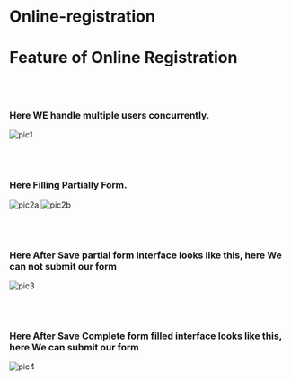 # Online-registration

<h1>Feature of Online Registration</h1>
<br><br>
<h3>Here WE handle multiple users concurrently.</h3>

![pic1](https://github.com/amitrizz/Online-registration/assets/74492526/b51d6aea-150e-467f-98d4-3b12ed5329ea)

<br><br>
<h3>Here Filling Partially Form.</h3>

![pic2a](https://github.com/amitrizz/Online-registration/assets/74492526/729a9222-c34d-447e-9527-55bcbae29ca4)
![pic2b](https://github.com/amitrizz/Online-registration/assets/74492526/35bd7d99-2c76-45c0-b878-8ac24170f27c)

<br><br>
<h3>Here After Save partial form interface looks like this, here We can not submit our form</h3>

![pic3](https://github.com/amitrizz/Online-registration/assets/74492526/fac0c2b8-dd7c-43a3-9e93-8ba9a3257429)

<br>
<br>
<h3>Here After Save Complete  form  filled interface looks like this, here We can submit our form</h3>

![pic4](https://github.com/amitrizz/Online-registration/assets/74492526/76973cee-5f8b-4247-93d4-0d5b6850396d)
